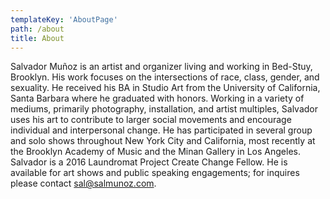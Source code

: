 ```yaml
---
templateKey: 'AboutPage'
path: /about
title: About
---
```


Salvador Muñoz is an artist and organizer living and working in Bed-Stuy,
Brooklyn. His work focuses on the intersections of race, class, gender, and
sexuality. He received his BA in Studio Art from the University of California,
Santa Barbara where he graduated with honors. Working in a variety of mediums,
primarily photography, installation, and artist multiples, Salvador uses his
art to contribute to larger social movements and encourage individual and
interpersonal change. He has participated in several group and solo shows
throughout New York City and California, most recently at the Brooklyn Academy
of Music and the Minan Gallery in Los Angeles. Salvador is a 2016 Laundromat
Project Create Change Fellow. He is available for art shows and public speaking
engagements; for inquires please contact <sal@salmunoz.com>.
